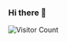 ### Hi there 🌱

![Visitor Count](https://profile-counter.glitch.me/DBKKH/count.svg)

<!--
**DBKKH/DBKKH** is a ✨ _special_ ✨ repository because its `README.md` (this file) appears on your GitHub profile.

reference of counter:https://crieit.net/posts/GitHub-README

Here are some ideas to get you started:

- 🔭 I’m currently working on ...
- 🌱 I’m currently learning ...
- 👯 I’m looking to collaborate on ...
- 🤔 I’m looking for help with ...
- 💬 Ask me about ...
- 📫 How to reach me: ...
- 😄 Pronouns: ...
- ⚡ Fun fact: ...
-->
